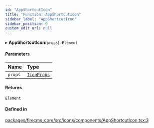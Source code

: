 ```yaml
---
id: "AppShortcutIcon"
title: "Function: AppShortcutIcon"
sidebar_label: "AppShortcutIcon"
sidebar_position: 0
custom_edit_url: null
---
```


▸ **AppShortcutIcon**(`props`): `Element`

#### Parameters

| Name | Type |
| :------ | :------ |
| `props` | [`IconProps`](../types/IconProps.md) |

#### Returns

`Element`

#### Defined in

[packages/firecms_core/src/icons/components/AppShortcutIcon.tsx:3](https://github.com/FireCMSco/firecms/blob/d45f3739/packages/firecms_core/src/icons/components/AppShortcutIcon.tsx#L3)
